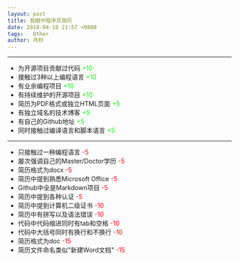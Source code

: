 ```yaml
---
layout: post
title: 我眼中程序员简历
date: 2018-04-18 21:57 +0800
tags:   Other
author: 月杪
---
```


---
* 为开源项目贡献过代码 <font color=#00ff00>+10</font>
* 接触过3种以上编程语言 <font color=#00ff00>+10</font>
* 有业余编程项目 <font color=#00ff00>+10</font>
* 有持续维护的开源项目 <font color=#00ff00>+10</font>
* 简历为PDF格式或独立HTML页面 <font color=#00ff00>+5</font>
* 有独立域名的技术博客 <font color=#00ff00>+5</font>
* 有自己的Github地址 <font color=#00ff00>+5</font>
* 同时接触过编译语言和脚本语言 <font color=#00ff00>+5</font>

---
* 只接触过一种编程语言 <font color=#ff0000>-5</font>
* 屡次强调自己的Master/Doctor学历 <font color=#ff0000>-5</font>
* 简历格式为docx <font color=#ff0000>-5</font>
* 简历中提到熟悉Microsoft Office <font color=#ff0000>-5</font>
* Github中全是Markdown项目 <font color=#ff0000>-5</font>
* 简历中提到各种认证 <font color=#ff0000>-5</font>
* 简历中提到计算机二级证书 <font color=#ff0000>-10</font>
* 简历中有拼写以及语法错误 <font color=#ff0000>-10</font>
* 代码中代码缩进同时有tab和空格 <font color=#ff0000>-10</font>
* 代码中大括号同时有换行和不换行 <font color=#ff0000>-10</font>
* 简历格式为doc <font color=#ff0000>-15</font>
* 简历文件命名类似"新建Word文档" <font color=#ff0000>-15</font>